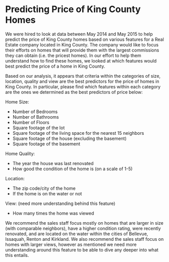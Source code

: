 # Predicting Price of King County Homes

We were hired to look at data between May 2014 and May 2015 to help predict the price of King County homes based on various features for a Real Estate company located in King County.  The company would like to focus their efforts on homes that will provide them with the largest commissions they can obtain (i.e. the pricest homes).  In our effort to help them understand how to find these homes, we looked at which features would best predict the price of a home in King County.  

Based on our analysis, it appears that criteria within the categories of size, location, quality and view are the best predictors for the price of homes in King County.  In particular, please find which features within each category are the ones we determined as the best predictors of price below: 

Home Size: 
- Number of Bedrooms
- Number of Bathrooms
- Number of Floors
- Square footage of the lot
- Square footage of the living space for the nearest 15 neighbors
- Square footage of the house (excluding the basement)
- Square footage of the basement 

Home Quality: 
- The year the house was last renovated
- How good the condition of the home is (on a scale of 1-5)

Location: 
- The zip code/city of the home 
- If the home is on the water or not

View: (need more understanding behind this feature)
- How many times the home was viewed

We recommend the sales staff focus mostly on homes that are larger in size (with comparable neighbors), have a higher condition rating, were recently renovated, and are located on the water within the cities of Bellevue, Issaquah, Renton and Kirkland.  We also recommend the sales staff focus on homes with larger views, however as mentioned we need more understanding around this feature to be able to dive any deeper into what this entails. 
